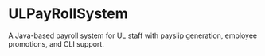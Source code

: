 # ULPayRollSystem
 A Java-based payroll system for UL staff with payslip generation, employee promotions, and CLI support. 
